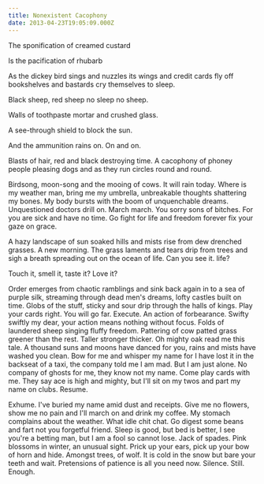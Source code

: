 ```yaml
---
title: Nonexistent Cacophony
date: 2013-04-23T19:05:09.000Z
---
```

The sponification of creamed custard

<div class=”break”></div>

Is the pacification of rhubarb

<div class=”break”></div>

As the dickey bird sings and nuzzles its wings and credit cards fly off bookshelves and bastards cry themselves to sleep.

<div class=”break”></div>

Black sheep, red sheep no sleep no sheep.

<div class=”break”></div>

Walls of toothpaste mortar and crushed glass.

<div class=”break”></div>

A see-through shield to block the sun.

<div class=”break”></div>

And the ammunition rains on. On and on.

<div class=”break”></div>

Blasts of hair, red and black destroying time. A cacophony of phoney people pleasing dogs and as they run circles round and round.

<div class=”break”></div>

Birdsong, moon-song and the mooing of cows. It will rain today. Where is my weather man, bring me my umbrella, unbreakable thoughts shattering my bones. My body bursts with the boom of unquenchable dreams. Unquestioned doctors drill on. March march. You sorry sons of bitches. For you are sick and have no time. Go fight for life and freedom forever fix your gaze on grace.

<div class=”break”></div>

A hazy landscape of sun soaked hills and mists rise from dew drenched grasses. A new morning. The grass laments and tears drip from trees and sigh a breath spreading out on the ocean of life. Can you see it. life?

<div class=”break”></div>

Touch it, smell it, taste it? Love it?

<div class=”break”></div>

Order emerges from chaotic ramblings and sink back again in to a sea of purple silk, streaming through dead men's dreams, lofty castles built on time. Globs of the stuff, sticky and sour drip through the halls of kings. Play your cards right. You will go far. Execute. An action of forbearance. Swifty swiftly my dear, your action means nothing without focus. Folds of laundered sheep singing fluffy freedom. Pattering of cow patted grass greener than the rest. Taller stronger thicker. Oh mighty oak read me this tale. A thousand suns and moons have danced for you, rains and mists have washed you clean. Bow for me and whisper my name for I have lost it in the backseat of a taxi, the company told me I am mad. But I am just alone. No company of ghosts for me, they know not my name. Come play cards with me. They say ace is high and mighty, but I'll sit on my twos and part my name on clubs. Resume.

<div class=”break”></div>

Exhume. I've buried my name amid dust and receipts. Give me no flowers, show me no pain and I'll march on and drink my coffee. My stomach complains about the weather. What idle chit chat. Go digest some beans and fart not you forgetful friend. Sleep is good, but bed is better, I see you're a betting man, but I am a fool so cannot lose. Jack of spades. Pink blossoms in winter, an unusual sight. Prick up your ears, pick up your bow of horn and hide. Amongst trees, of wolf. It is cold in the snow but bare your teeth and wait. Pretensions of patience is all you need now. Silence. Still. Enough.

